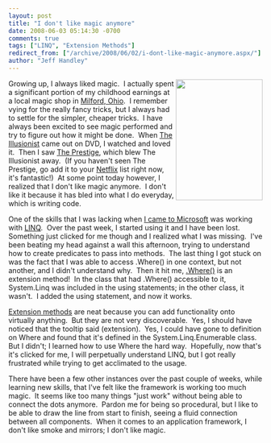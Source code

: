 ```yaml
---
layout: post
title: "I don't like magic anymore"
date: 2008-06-03 05:14:30 -0700
comments: true
tags: ["LINQ", "Extension Methods"]
redirect_from: ["/archive/2008/06/02/i-dont-like-magic-anymore.aspx/"]
author: "Jeff Handley"
---
```

<!-- more -->
<p><img height="240" src="http://customersrock.files.wordpress.com/2007/07/magic-hat.jpg" width="172" align="right" />Growing up, I always liked magic.  I actually spent a significant portion of my childhood earnings at a local magic shop in <a href="http://www.milfordohio.org/" target="_blank">Milford, Ohio</a>.  I remember vying for the really fancy tricks, but I always had to settle for the simpler, cheaper tricks.  I have always been excited to see magic performed and try to figure out how it might be done.  When <a href="http://www.imdb.com/title/tt0443543/" target="_blank">The Illusionist</a> came out on DVD, I watched and loved it.  Then I saw <a href="http://www.imdb.com/title/tt0482571/" target="_blank">The Prestige</a>, which blew The Illusionist away.  (If you haven't seen The Prestige, go add it to your <a href="http://www.netflix.com/Movie/The_Prestige/70047095?lnkctr=srchrd-sr&amp;strkid=1905684886_0_0" target="_blank">Netflix</a> list right now, it's fantastic!)  At some point today however, I realized that I don't like magic anymore.  I don't like it because it has bled into what I do everyday, which is writing code.</p>  <p>One of the skills that I was lacking when <a href="http://blog.jeffhandley.com/archive/2008/05/12/life.reboot.aspx" target="_blank">I came to Microsoft</a> was working with <a href="http://msdn.microsoft.com/en-us/netframework/aa904594.aspx" target="_blank">LINQ</a>.  Over the past week, I started using it and I have been lost.  Something just clicked for me though and I realized what I was missing.  I've been beating my head against a wall this afternoon, trying to understand how to create predicates to pass into methods.  The last thing I got stuck on was the fact that I was able to access .Where() in one context, but not another, and I didn't understand why.  Then it hit me, <a href="http://msdn.microsoft.com/en-us/library/bb534803.aspx" target="_blank">.Where()</a> is an extension method!  In the class that had .Where() accessible to it, System.Linq was included in the using statements; in the other class, it wasn't.  I added the using statement, and now it works.</p>  <p><a href="http://msdn.microsoft.com/en-us/library/bb383977.aspx" target="_blank">Extension methods</a> are neat because you can add functionality onto virtually anything.  But they are not very discoverable.  Yes, I should have noticed that the tooltip said (extension).  Yes, I could have gone to definition on Where and found that it's defined in the System.Linq.Enumerable class.  But I didn't; I learned how to use Where the hard way.  Hopefully, now that's it's clicked for me, I will perpetually understand LINQ, but I got really frustrated while trying to get acclimated to the usage.</p>  <p>There have been a few other instances over the past couple of weeks, while learning new skills, that I've felt like the framework is working too much magic.  It seems like too many things "just work" without being able to connect the dots anymore.  Pardon me for being so procedural, but I like to be able to draw the line from start to finish, seeing a fluid connection between all components.  When it comes to an application framework, I don't like smoke and mirrors; I don't like magic.</p>
